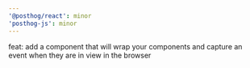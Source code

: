 ```yaml
---
'@posthog/react': minor
'posthog-js': minor
---
```


feat: add a component that will wrap your components and capture an event when they are in view in the browser
